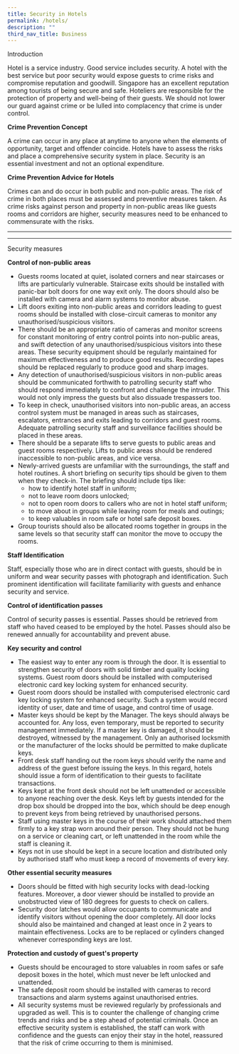 ```yaml
---
title: Security in Hotels
permalink: /hotels/
description: ""
third_nav_title: Business
---
```

Introduction

Hotel is a service industry. Good service includes security. A hotel with the best service but poor security would expose guests to crime risks and compromise reputation and goodwill. Singapore has an excellent reputation among tourists of being secure and safe. Hoteliers are responsible for the protection of property and well-being of their guests. We should not lower our guard against crime or be lulled into complacency that crime is under control.

**Crime Prevention Concept**

A crime can occur in any place at anytime to anyone when the elements of opportunity, target and offender coincide. Hotels have to assess the risks and place a comprehensive security system in place. Security is an essential investment and not an optional expenditure.

**Crime Prevention Advice for Hotels**

Crimes can and do occur in both public and non-public areas. The risk of crime in both places must be assessed and preventive measures taken. As crime risks against person and property in non-public areas like guests rooms and corridors are higher, security measures need to be enhanced to commensurate with the risks.

<hr><hr>

Security measures

**Control of non-public areas**

*   Guests rooms located at quiet, isolated corners and near staircases or lifts are particularly vulnerable. Staircase exits should be installed with panic-bar bolt doors for one way exit only. The doors should also be installed with camera and alarm systems to monitor abuse.
*   Lift doors exiting into non-public areas and corridors leading to guest rooms should be installed with close-circuit cameras to monitor any unauthorised/suspicious visitors.
*   There should be an appropriate ratio of cameras and monitor screens for constant monitoring of entry control points into non-public areas, and swift detection of any unauthorised/suspicious visitors into these areas. These security equipment should be regularly maintained for maximum effectiveness and to produce good results. Recording tapes should be replaced regularly to produce good and sharp images.
*   Any detection of unauthorised/suspicious visitors in non-public areas should be communicated forthwith to patrolling security staff who should respond immediately to confront and challenge the intruder. This would not only impress the guests but also dissuade trespassers too.
*   To keep in check, unauthorised visitors into non-public areas, an access control system must be managed in areas such as staircases, escalators, entrances and exits leading to corridors and guest rooms. Adequate patrolling security staff and surveillance facilities should be placed in these areas.
*   There should be a separate lifts to serve guests to public areas and guest rooms respectively. Lifts to public areas should be rendered inaccessible to non-public areas, and vice versa.
*   Newly-arrived guests are unfamiliar with the surroundings, the staff and hotel routines. A short briefing on security tips should be given to them when they check-in. The briefing should include tips like:
    *   how to identify hotel staff in uniform;
    *   not to leave room doors unlocked;
    *   not to open room doors to callers who are not in hotel staff uniform;
    *   to move about in groups while leaving room for meals and outings;
    *   to keep valuables in room safe or hotel safe deposit boxes.
*   Group tourists should also be allocated rooms together in groups in the same levels so that security staff can monitor the move to occupy the rooms.

**Staff Identification**

Staff, especially those who are in direct contact with guests, should be in uniform and wear security passes with photograph and identification. Such prominent identification will facilitate familiarity with guests and enhance security and service.

**Control of identification passes**

Control of security passes is essential. Passes should be retrieved from staff who haved ceased to be employed by the hotel. Passes should also be renewed annually for accountability and prevent abuse.

**Key security and control**

*   The easiest way to enter any room is through the door. It is essential to strengthen security of doors with solid timber and quality locking systems. Guest room doors should be installed with computerised electronic card key locking system for enhanced security.
*   Guest room doors should be installed with computerised electronic card key locking system for enhanced security. Such a system would record identity of user, date and time of usage, and control time of usage.
*   Master keys should be kept by the Manager. The keys should always be accounted for. Any loss, even temporary, must be reported to security management immediately. If a master key is damaged, it should be destroyed, witnessed by the management. Only an authorised locksmith or the manufacturer of the locks should be permitted to make duplicate keys.
*   Front desk staff handing out the room keys should verify the name and address of the guest before issuing the keys. In this regard, hotels should issue a form of identification to their guests to facilitate transactions.
*   Keys kept at the front desk should not be left unattended or accessible to anyone reaching over the desk. Keys left by guests intended for the drop box should be dropped into the box, which should be deep enough to prevent keys from being retrieved by unauthorised persons.
*   Staff using master keys in the course of their work should attached them firmly to a key strap worn around their person. They should not be hung on a service or cleaning cart, or left unattended in the room while the staff is cleaning it.
*   Keys not in use should be kept in a secure location and distributed only by authorised staff who must keep a record of movements of every key.

**Other essential security measures**

*   Doors should be fitted with high security locks with dead-locking features. Moreover, a door viewer should be installed to provide an unobstructed view of 180 degrees for guests to check on callers.
*   Security door latches would allow occupants to communicate and identify visitors without opening the door completely. All door locks should also be maintained and changed at least once in 2 years to maintain effectiveness. Locks are to be replaced or cylinders changed whenever corresponding keys are lost.

**Protection and custody of guest's property**

*   Guests should be encouraged to store valuables in room safes or safe deposit boxes in the hotel, which must never be left unlocked and unattended.
*   The safe deposit room should be installed with cameras to record transactions and alarm systems against unauthorised entries.
*   All security systems must be reviewed regularly by professionals and upgraded as well. This is to counter the challenge of changing crime trends and risks and be a step ahead of potential criminals. Once an effective security system is established, the staff can work with confidence and the guests can enjoy their stay in the hotel, reassured that the risk of crime occurring to them is minimised.